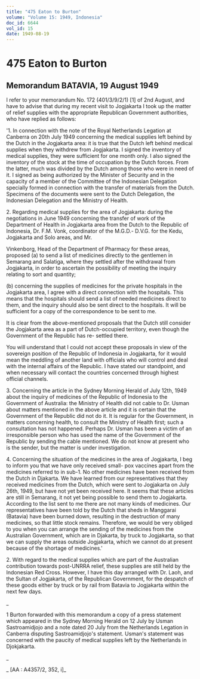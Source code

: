 ```yaml
---
title: "475 Eaton to Burton"
volume: "Volume 15: 1949, Indonesia"
doc_id: 6644
vol_id: 15
date: 1949-08-19
---
```


# 475 Eaton to Burton

## Memorandum BATAVIA, 19 August 1949

I refer to your memorandum No. 172 (401/3/9/2/1) [1] of 2nd August, and have to advise that during my recent visit to Jogjakarta I took up the matter of relief supplies with the appropriate Republican Government authorities, who have replied as follows:

'1. In connection with the note of the Royal Netherlands Legation at Canberra on 20th July 1949 concerning the medical supplies left behind by the Dutch in the Jogjakarta area: it is true that the Dutch left behind medical supplies when they withdrew from Jogjakarta. I signed the inventory of medical supplies, they were sufficient for one month only. I also signed the inventory of the stock at the time of occupation by the Dutch forces. From the latter, much was divided by the Dutch among those who were in need of it. I signed as being authorized by the Minister of Security and in the capacity of a member of the Committee of the Indonesian Delegation specially formed in connection with the transfer of materials from the Dutch. Specimens of the documents were sent to the Dutch Delegation, the Indonesian Delegation and the Ministry of Health.

2\. Regarding medical supplies for the area of Jogjakarta: during the negotiations in June 1949 concerning the transfer of work of the Department of Health in Jogjakarta area from the Dutch to the Republic of Indonesia, Dr. F.M. Vonk, coordinator of the M.G.D.- D.V.G. for the Kedu, Jogjakarta and Solo areas, and Mr.

Vinkenborg, Head of the Department of Pharmacy for these areas, proposed (a) to send a list of medicines directly to the gentlemen in Semarang and Salatiga, where they settled after the withdrawal from Jogjakarta, in order to ascertain the possibility of meeting the inquiry relating to sort and quantity;

(b) concerning the supplies of medicines for the private hospitals in the Jogjakarta area, I agree with a direct connection with the hospitals. This means that the hospitals should send a list of needed medicines direct to them, and the inquiry should also be sent direct to the hospitals. It will be sufficient for a copy of the correspondence to be sent to me.

It is clear from the above-mentioned proposals that the Dutch still consider the Jogjakarta area as a part of Dutch-occupied territory, even though the Government of the Republic has re- settled there.

You will understand that I could not accept these proposals in view of the sovereign position of the Republic of Indonesia in Jogjakarta, for it would mean the meddling of another land with officials who will control and deal with the internal affairs of the Republic. I have stated our standpoint, and when necessary will contact the countries concerned through highest official channels.

3\. Concerning the article in the Sydney Morning Herald of July 12th, 1949 about the inquiry of medicines of the Republic of Indonesia to the Government of Australia: the Ministry of Health did not cable to Dr. Usman about matters mentioned in the above article and it is certain that the Government of the Republic did not do it. It is regular for the Government, in matters concerning health, to consult the Ministry of Health first; such a consultation has not happened. Perhaps Dr. Usman has been a victim of an irresponsible person who has used the name of the Government of the Republic by sending the cable mentioned. We do not know at present who is the sender, but the matter is under investigation.

4\. Concerning the situation of the medicines in the area of Jogjakarta, I beg to inform you that we have only received small- pox vaccines apart from the medicines referred to in sub-1. No other medicines have been received from the Dutch in Djakarta. We have learned from our representatives that they received medicines from the Dutch, which were sent to Jogjakarta on July 26th, 1949, but have not yet been received here. It seems that these articles are still in Semarang, it not yet being possible to send them to Jogjakarta. According to the list sent to me there are not many kinds of medicines. Our representatives have been told by the Dutch that sheds in Manggarai (Batavia) have been burned down, resulting in the destruction of many medicines, so that little stock remains. Therefore, we would be very obliged to you when you can arrange the sending of the medicines from the Australian Government, which are in Djakarta, by truck to Jogjakarta, so that we can supply the areas outside Jogjakarta, which we cannot do at present because of the shortage of medicines.'

2\. With regard to the medical supplies which are part of the Australian contribution towards post-UNRRA relief, these supplies are still held by the Indonesian Red Cross. However, I have this day arranged with Dr. Laoh, and the Sultan of Jogjakarta, of the Republican Government, for the despatch of these goods either by truck or by rail from Batavia to Jogjakarta within the next few days.

_

1 Burton forwarded with this memorandum a copy of a press statement which appeared in the Sydney Morning Herald on 12 July by Usman Sastroamidjojo and a note dated 20 July from the Netherlands Legation in Canberra disputing Sastroamidjojo's statement. Usman's statement was concerned with the paucity of medical supplies left by the Netherlands in Djokjakarta.

_

_ [AA : A4357/2, 352, i]_
